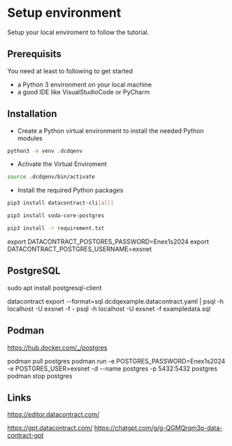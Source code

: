 # Setup environment

Setup your local enviroment to follow the tutorial.

## Prerequisits

You need at least to following to get started

* a Python 3 environment on your local machine
* a good IDE like VisualStudioCode or PyCharm

## Installation

* Create a Python virtual environment to install the needed Python modules

```bash
python3 -m venv .dcdqenv
```

* Activate the Virtual Enviroment

```bash
source .dcdqenv/bin/activate
```

* Install the required Python packages

```bash
pip3 install datacontract-cli[all]
```

```bash
pip3 install soda-core-postgres
```

```bash
pip3 install -r requirement.txt
```


export DATACONTRACT_POSTGRES_PASSWORD=Enex1s2024
export DATACONTRACT_POSTGRES_USERNAME=exsnet

## PostgreSQL

sudo apt install postgresql-client

datacontract export --format=sql dcdqexample.datacontract.yaml | psql -h localhost -U exsnet -f -
psql -h localhost -U exsnet -f exampledata.sql


## Podman

https://hub.docker.com/_/postgres

podman pull postgres
podman run -e POSTGRES_PASSWORD=Enex1s2024 -e POSTGRES_USER=exsnet -d --name postgres -p 5432:5432 postgres
podman stop postgres

## Links

https://editor.datacontract.com/

https://gpt.datacontract.com/
https://chatgpt.com/g/g-QGMQrqm3p-data-contract-gpt
